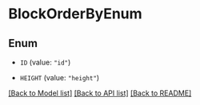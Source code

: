 # BlockOrderByEnum

## Enum


* `ID` (value: `"id"`)

* `HEIGHT` (value: `"height"`)


[[Back to Model list]](../README.md#documentation-for-models) [[Back to API list]](../README.md#documentation-for-api-endpoints) [[Back to README]](../README.md)


